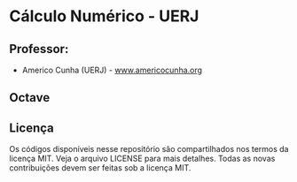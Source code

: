# Cálculo Numérico - UERJ

## Professor:
- Americo Cunha (UERJ) - www.americocunha.org

## Octave


## Licença

Os códigos disponíveis nesse repositório são compartilhados nos termos da licença MIT. Veja o arquivo LICENSE para mais detalhes. Todas as novas contribuições devem ser feitas sob a licença MIT.
